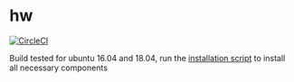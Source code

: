 # hw 

[![CircleCI](https://circleci.com/gh/juliangaal/hw/tree/master.svg?style=svg)](https://circleci.com/gh/juliangaal/hw/tree/master)

Build tested for ubuntu 16.04 and 18.04, run the [installation script](./install.sh) to install all necessary components
